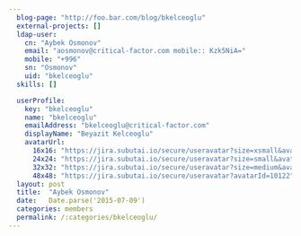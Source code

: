 ```yaml
---
  blog-page: "http://foo.bar.com/blog/bkelceoglu"
  external-projects: []
  ldap-user: 
    cn: "Aybek Osmonov"
    email: "aosmonov@critical-factor.com mobile:: Kzk5NiA="
    mobile: "+996"
    sn: "Osmonov"
    uid: "bkelceoglu"
  skills: []

  userProfile: 
    key: "bkelceoglu"
    name: "bkelceoglu"
    emailAddress: "bkelceoglu@critical-factor.com"
    displayName: "Beyazit Kelceoglu"
    avatarUrl: 
      16x16: "https://jira.subutai.io/secure/useravatar?size=xsmall&avatarId=10122"
      24x24: "https://jira.subutai.io/secure/useravatar?size=small&avatarId=10122"
      32x32: "https://jira.subutai.io/secure/useravatar?size=medium&avatarId=10122"
      48x48: "https://jira.subutai.io/secure/useravatar?avatarId=10122"
  layout: post
  title:  "Aybek Osmonov"
  date:   Date.parse('2015-07-09')
  categories: members
  permalink: /:categories/bkelceoglu/
---
```

